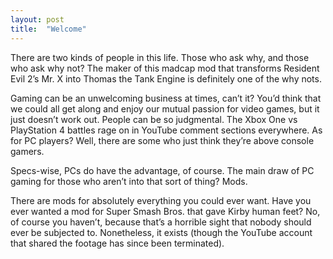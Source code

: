 ```yaml
---
layout: post
title:  "Welcome"
---
```

There are two kinds of people in this life. Those who ask why, and those who ask why not? The maker of this madcap mod that transforms Resident Evil 2’s Mr. X into Thomas the Tank Engine is definitely one of the why nots.

Gaming can be an unwelcoming business at times, can’t it? You’d think that we could all get along and enjoy our mutual passion for video games, but it just doesn’t work out. People can be so judgmental. The Xbox One vs PlayStation 4 battles rage on in YouTube comment sections everywhere. As for PC players? Well, there are some who just think they’re above console gamers.

Specs-wise, PCs do have the advantage, of course. The main draw of PC gaming for those who aren’t into that sort of thing? Mods.

There are mods for absolutely everything you could ever want. Have you ever wanted a mod for Super Smash Bros. that gave Kirby human feet? No, of course you haven’t, because that’s a horrible sight that nobody should ever be subjected to. Nonetheless, it exists (though the YouTube account that shared the footage has since been terminated).
